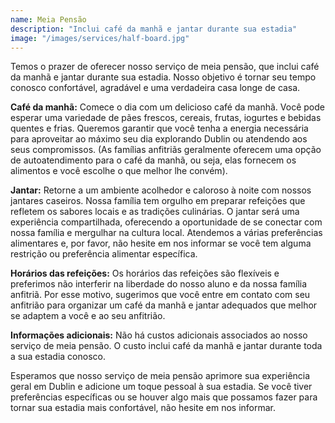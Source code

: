 ```yaml
---
name: Meia Pensão
description: "Inclui café da manhã e jantar durante sua estadia"
image: "/images/services/half-board.jpg"
---
```


Temos o prazer de oferecer nosso serviço de meia pensão, que inclui café da manhã e jantar durante sua estadia. Nosso objetivo é tornar seu tempo conosco confortável, agradável e uma verdadeira casa longe de casa.

**Café da manhã:** Comece o dia com um delicioso café da manhã. Você pode esperar uma variedade de pães frescos, cereais, frutas, iogurtes e bebidas quentes e frias. Queremos garantir que você tenha a energia necessária para aproveitar ao máximo seu dia explorando Dublin ou atendendo aos seus compromissos. (As famílias anfitriãs geralmente oferecem uma opção de autoatendimento para o café da manhã, ou seja, elas fornecem os alimentos e você escolhe o que melhor lhe convém).

**Jantar:** Retorne a um ambiente acolhedor e caloroso à noite com nossos jantares caseiros. Nossa família tem orgulho em preparar refeições que refletem os sabores locais e as tradições culinárias. O jantar será uma experiência compartilhada, oferecendo a oportunidade de se conectar com nossa família e mergulhar na cultura local. Atendemos a várias preferências alimentares e, por favor, não hesite em nos informar se você tem alguma restrição ou preferência alimentar específica.

**Horários das refeições:** Os horários das refeições são flexíveis e preferimos não interferir na liberdade do nosso aluno e da nossa família anfitriã. Por esse motivo, sugerimos que você entre em contato com seu anfitrião para organizar um café da manhã e jantar adequados que melhor se adaptem a você e ao seu anfitrião.

**Informações adicionais:** Não há custos adicionais associados ao nosso serviço de meia pensão. O custo inclui café da manhã e jantar durante toda a sua estadia conosco.

Esperamos que nosso serviço de meia pensão aprimore sua experiência geral em Dublin e adicione um toque pessoal à sua estadia. Se você tiver preferências específicas ou se houver algo mais que possamos fazer para tornar sua estadia mais confortável, não hesite em nos informar.
